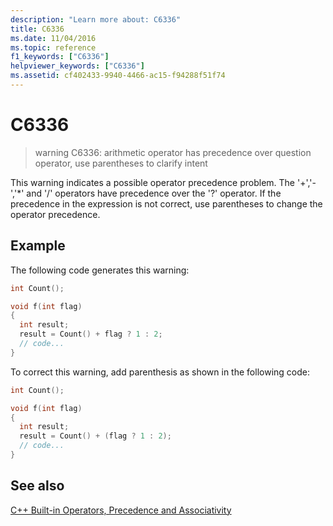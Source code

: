 ```yaml
---
description: "Learn more about: C6336"
title: C6336
ms.date: 11/04/2016
ms.topic: reference
f1_keywords: ["C6336"]
helpviewer_keywords: ["C6336"]
ms.assetid: cf402433-9940-4466-ac15-f94288f51f74
---
```

# C6336

> warning C6336: arithmetic operator has precedence over question operator, use parentheses to clarify intent

This warning indicates a possible operator precedence problem. The '+','-','*' and '/' operators have precedence over the '?' operator. If the precedence in the expression is not correct, use parentheses to change the operator precedence.

## Example

The following code generates this warning:

```cpp
int Count();

void f(int flag)
{
  int result;
  result = Count() + flag ? 1 : 2;
  // code...
}
```

To correct this warning, add parenthesis as shown in the following code:

```cpp
int Count();

void f(int flag)
{
  int result;
  result = Count() + (flag ? 1 : 2);
  // code...
}
```

## See also

[C++ Built-in Operators, Precedence and Associativity](../cpp/cpp-built-in-operators-precedence-and-associativity.md)
